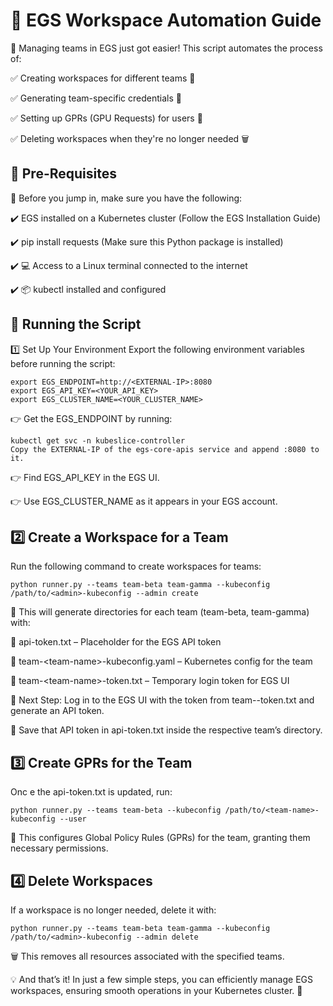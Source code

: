 # 🚀 EGS Workspace Automation Guide

🔹 Managing teams in EGS just got easier! This script automates the process of:

✅ Creating workspaces for different teams 🏢

✅ Generating team-specific credentials 🔑

✅ Setting up GPRs (GPU Requests) for users 👥

✅ Deleting workspaces when they're no longer needed 🗑️

## 📌 Pre-Requisites

🔹 Before you jump in, make sure you have the following:

✔️ EGS installed on a Kubernetes cluster (Follow the EGS Installation Guide)

✔️ pip install requests (Make sure this Python package is installed)

✔️ 💻 Access to a Linux terminal connected to the internet

✔️ 📦 kubectl installed and configured

## 🚀 Running the Script

1️⃣ Set Up Your Environment
Export the following environment variables before running the script:

```
export EGS_ENDPOINT=http://<EXTERNAL-IP>:8080
export EGS_API_KEY=<YOUR_API_KEY>
export EGS_CLUSTER_NAME=<YOUR_CLUSTER_NAME>
```

👉 Get the EGS_ENDPOINT by running:

```
kubectl get svc -n kubeslice-controller
Copy the EXTERNAL-IP of the egs-core-apis service and append :8080 to it.
```

👉 Find EGS_API_KEY in the EGS UI.

👉 Use EGS_CLUSTER_NAME as it appears in your EGS account.

## 2️⃣ Create a Workspace for a Team

Run the following command to create workspaces for teams:

```
python runner.py --teams team-beta team-gamma --kubeconfig /path/to/<admin>-kubeconfig --admin create
```

🔹 This will generate directories for each team (team-beta, team-gamma) with:

📜 api-token.txt – Placeholder for the EGS API token

📜 team-\<team-name\>-kubeconfig.yaml – Kubernetes config for the team

📜 team-\<team-name\>-token.txt – Temporary login token for EGS UI

🔹 Next Step: Log in to the EGS UI with the token from team-<team-name>-token.txt and generate an API token.

🔹 Save that API token in api-token.txt inside the respective team’s directory.

## 3️⃣ Create GPRs for the Team

Onc
e the api-token.txt is updated, run:

```
python runner.py --teams team-beta --kubeconfig /path/to/<team-name>-kubeconfig --user
```

🔹 This configures Global Policy Rules (GPRs) for the team, granting them necessary permissions.

## 4️⃣ Delete Workspaces

If a workspace is no longer needed, delete it with:

```
python runner.py --teams team-beta team-gamma --kubeconfig /path/to/<admin>-kubeconfig --admin delete
```

🗑️ This removes all resources associated with the specified teams.

💡 And that’s it! In just a few simple steps, you can efficiently manage EGS workspaces, ensuring smooth operations in your Kubernetes cluster. 🚀
